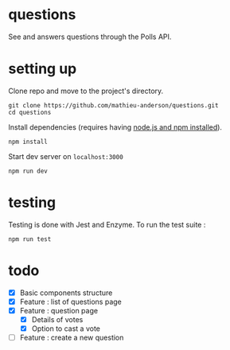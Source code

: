 # questions
See and answers questions through the Polls API.

# setting up
Clone repo and move to the project's directory.
```
git clone https://github.com/mathieu-anderson/questions.git
cd questions
```

Install dependencies (requires having [node.js and npm installed](https://nodejs.org/en/download/)).
```
npm install
```

Start dev server on `localhost:3000`
```
npm run dev
```

# testing
Testing is done with Jest and Enzyme. To run the test suite :
```
npm run test
```

# todo
- [x] Basic components structure
- [x] Feature : list of questions page
- [x] Feature : question page
  - [x] Details of votes
  - [x] Option to cast a vote
- [ ] Feature : create a new question
